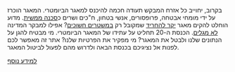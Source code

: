 <p>בקרוב, יחוייב כל אזרח המבקש תעודה חכמה להיכנס  למאגר הביומטרי. המאגר הוכרז
על ידי מומחי אבטחה, פרופסורים, אנשי בטחון, ח"כים ושרים 
כ<a href="http://m.no2bio.org/post-letters-to-knesset.html" target="_blank">סכנה ממשית</a>.
מדוע הוחלט להקים מאגר
<a href="http://m.no2bio.org/post-costs.html" target="_blank">יקר להחריד</a>
שמקובל רק
<a href="https://dubiousdod.org/biomap" target="_blank">במשטרים חשוכים</a>?
אפילו למבקר המדינה
<a href="https://archive.today/Lc8eu#selection-547.0-561.404" target="_blank">לא מגלים</a>.
הכנסת ה-20 תחליט על עתידו של המאגר הביומטרי.
<span class="yes">מי מבטיח להגן על הנתונים שלנו</span> ולבטל את המאגר?
<span class="no">מי מפקיר את הפרטיות שלנו</span>? 
אתר זה מאפשר לכם לפנות אל נציגיכם בכנסת הבאה ולדרוש מהם לפעול לביטול המאגר.</p>

<a href="http://no2bio.org/the-problem/" target="_blank">למידע נוסף</a>
